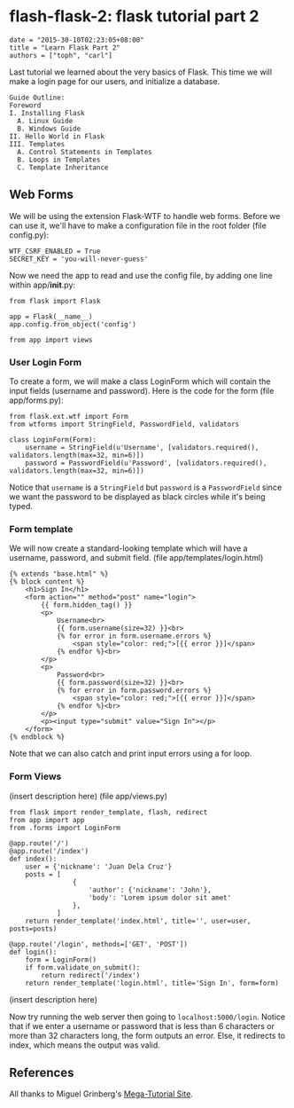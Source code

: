 # flash-flask-2: flask tutorial part 2

```
date = "2015-30-10T02:23:05+08:00"
title = "Learn Flask Part 2"
authors = ["toph", "carl"]
```

Last tutorial we learned about the very basics of Flask. This time we will make a login page for our users, and initialize a database.

```
Guide Outline:
Foreword
I. Installing Flask
  A. Linux Guide
  B. Windows Guide  
II. Hello World in Flask
III. Templates
  A. Control Statements in Templates
  B. Loops in Templates
  C. Template Inheritance
```

## Web Forms

We will be using the extension Flask-WTF to handle web forms. Before we can use it, we'll have to make a configuration file in the root folder (file config.py):

```
WTF_CSRF_ENABLED = True
SECRET_KEY = 'you-will-never-guess'
```

Now we need the app to read and use the config file, by adding one line within app/__init__.py:

```
from flask import Flask

app = Flask(__name__)
app.config.from_object('config')

from app import views
```

### User Login Form

To create a form, we will make a class LoginForm which will contain the input fields (username and password). Here is the code for the form (file app/forms.py):

```
from flask.ext.wtf import Form
from wtforms import StringField, PasswordField, validators

class LoginForm(Form):
    username = StringField(u'Username', [validators.required(), validators.length(max=32, min=6)])
    password = PasswordField(u'Password', [validators.required(), validators.length(max=32, min=6)])
```

Notice that `username` is a `StringField` but `password` is a `PasswordField` since we want the password to be displayed as black circles while it's being typed.

### Form template

We will now create a standard-looking template which will have a username, password, and submit field. (file app/templates/login.html)

```
{% extends "base.html" %}
{% block content %}
    <h1>Sign In</h1>
    <form action="" method="post" name="login">
        {{ form.hidden_tag() }}
        <p>
            Username<br>
            {{ form.username(size=32) }}<br>
            {% for error in form.username.errors %}
                <span style="color: red;">[{{ error }}]</span>
            {% endfor %}<br>
        </p>
        <p>
            Password<br>
            {{ form.password(size=32) }}<br>
            {% for error in form.password.errors %}
                <span style="color: red;">[{{ error }}]</span>
            {% endfor %}<br>
        </p>
        <p><input type="submit" value="Sign In"></p>
    </form>
{% endblock %}
```

Note that we can also catch and print input errors using a for loop.


### Form Views

(insert description here) (file app/views.py)

```
from flask import render_template, flash, redirect
from app import app
from .forms import LoginForm

@app.route('/')
@app.route('/index')
def index():
    user = {'nickname': 'Juan Dela Cruz'}
    posts = [
                {
                    'author': {'nickname': 'John'},
                    'body': 'Lorem ipsum dolor sit amet'
                },
            ]
    return render_template('index.html', title='', user=user, posts=posts)

@app.route('/login', methods=['GET', 'POST'])
def login():
    form = LoginForm()
    if form.validate_on_submit():
        return redirect('/index')
    return render_template('login.html', title='Sign In', form=form)
```
(insert description here)


Now try running the web server then going to `localhost:5000/login`. Notice that if we enter a username or password that is less than 6 characters or more than 32 characters long, the form outputs an error. Else, it redirects to index, which means the output was valid.






## References
All thanks to Miguel Grinberg's [Mega-Tutorial Site](http://blog.miguelgrinberg.com/post/the-flask-mega-tutorial-part-i-hello-world).


